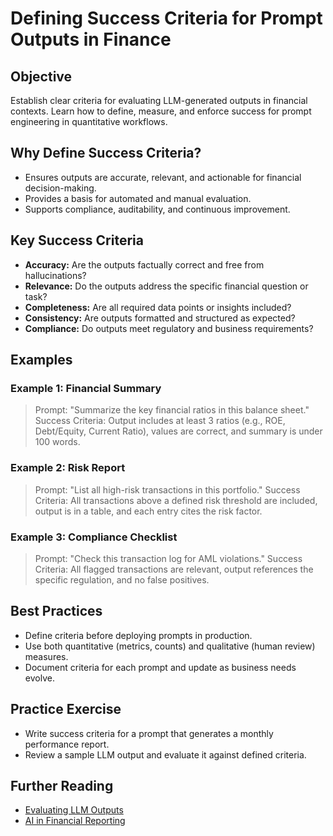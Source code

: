 # Defining Success Criteria for Prompt Outputs in Finance

## Objective
Establish clear criteria for evaluating LLM-generated outputs in financial contexts. Learn how to define, measure, and enforce success for prompt engineering in quantitative workflows.

## Why Define Success Criteria?
- Ensures outputs are accurate, relevant, and actionable for financial decision-making.
- Provides a basis for automated and manual evaluation.
- Supports compliance, auditability, and continuous improvement.

## Key Success Criteria
- **Accuracy:** Are the outputs factually correct and free from hallucinations?
- **Relevance:** Do the outputs address the specific financial question or task?
- **Completeness:** Are all required data points or insights included?
- **Consistency:** Are outputs formatted and structured as expected?
- **Compliance:** Do outputs meet regulatory and business requirements?

## Examples
### Example 1: Financial Summary
> Prompt: "Summarize the key financial ratios in this balance sheet."
> Success Criteria: Output includes at least 3 ratios (e.g., ROE, Debt/Equity, Current Ratio), values are correct, and summary is under 100 words.

### Example 2: Risk Report
> Prompt: "List all high-risk transactions in this portfolio."
> Success Criteria: All transactions above a defined risk threshold are included, output is in a table, and each entry cites the risk factor.

### Example 3: Compliance Checklist
> Prompt: "Check this transaction log for AML violations."
> Success Criteria: All flagged transactions are relevant, output references the specific regulation, and no false positives.

## Best Practices
- Define criteria before deploying prompts in production.
- Use both quantitative (metrics, counts) and qualitative (human review) measures.
- Document criteria for each prompt and update as business needs evolve.

## Practice Exercise
- Write success criteria for a prompt that generates a monthly performance report.
- Review a sample LLM output and evaluate it against defined criteria.

## Further Reading
- [Evaluating LLM Outputs](https://www.promptingguide.ai/evaluation)
- [AI in Financial Reporting](https://www2.deloitte.com/us/en/pages/audit/articles/artificial-intelligence-in-financial-reporting.html)
